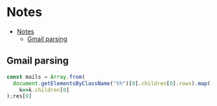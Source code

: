 # Notes

<!-- TOC -->
- [Notes](#notes)
  - [Gmail parsing](#gmail-parsing)
<!-- /TOC -->

## Gmail parsing

```js
const mails = Array.from(
  document.getElementsByClassName("th")[0].children[0].rows).map(
    k=>k.children[0]
);res[0]
```
